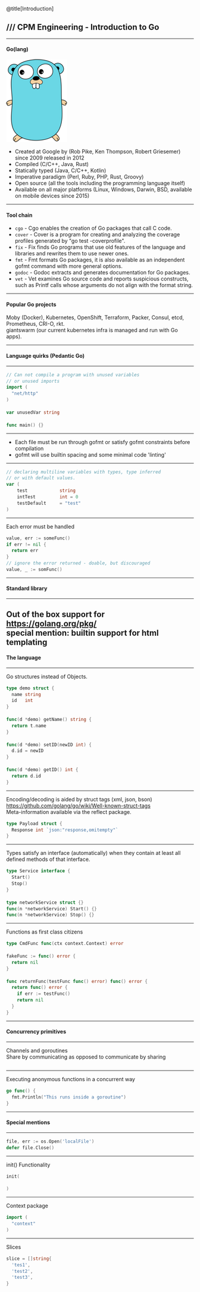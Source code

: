 @title[Introduction]
## /// CPM Engineering - Introduction to Go
---

#### Go(lang)

![alt text](./assets/gopher.png "Gopher")

* Created at Google by (Rob Pike, Ken Thompson, Robert Griesemer) since 2009
released in 2012
* Compiled (C/C++, Java, Rust)
* Statically typed (Java, C/C++, Kotlin)
* Imperative paradigm (Perl, Ruby, PHP, Rust, Groovy)
* Open source (all the tools including the programming language itself)
* Available on all major platforms (Linux, Windows, Darwin, BSD, available on
  mobile devices since 2015)

---
#### Tool chain  

* `cgo` - Cgo enables the creation of Go packages that call C code.  
* `cover` - Cover is a program for creating and analyzing the coverage profiles generated by "go test -coverprofile".  
* `fix` - Fix finds Go programs that use old features of the language and libraries and rewrites them to use newer ones.  
* `fmt` - Fmt formats Go packages, it is also available as an independent gofmt command with more general options.  
* `godoc` - Godoc extracts and generates documentation for Go packages.  
* `vet` - Vet examines Go source code and reports suspicious constructs, such as Printf calls whose arguments do not align with the format string.  
---
#### Popular Go projects
Moby (Docker), Kubernetes, OpenShift, Terraform, Packer, Consul, etcd, Prometheus, CRI-O, rkt.  
giantswarm (our current kubernetes infra is managed and run with Go apps).

---
#### Language quirks (Pedantic Go)
---
```go
// Can not compile a program with unused variables
// or unused imports
import (
  "net/http"
)

var unusedVar string

func main() {}
```
---
* Each file must be run through gofmt or satisfy gofmt constraints before
compilation
* gofmt will use builtin spacing and some minimal code 'linting'
---
```go
// declaring multiline variables with types, type inferred
// or with default values.
var (
	test            string
	intTest         int = 0
	testDefault     = "test"
)
```
---
Each error must be handled
```go
value, err := someFunc()
if err != nil {
  return err
}
// ignore the error returned - doable, but discouraged
value, _ := somFunc()
```
---
#### Standard library
---
Out of the box support for  
https://golang.org/pkg/   
special mention: builtin support for html templating  
---
#### The language
---
Go structures instead of Objects.

```go
type demo struct {
  name string
  id   int
}

func(d *demo) getName() string {
  return t.name
}

func(d *demo) setID(newID int) {
  d.id = newID
}

func(d *demo) getID() int {
  return d.id
}
```
---
Encoding/decoding is aided by struct tags (xml, json, bson)  
https://github.com/golang/go/wiki/Well-known-struct-tags  
Meta-information available via the reflect package.

```go
type Payload struct {
  Response int `json:"response,omitempty"`
}
```
---
Types satisfy an interface (automatically) when they contain
at least all defined methods of that interface.
```Go
type Service interface {
  Start()
  Stop()
}

type networkService struct {}
func(n *networkService) Start() {}
func(n *networkService) Stop() {}
```
---
Functions as first class citizens  

```go
type CmdFunc func(ctx context.Context) error

fakeFunc := func() error {
  return nil
}

func returnFunc(testFunc func() error) func() error {
  return func() error {
    if err := testFunc()
    return nil
  }
}
```
---
#### Concurrency primitives
---
Channels and goroutines  
Share by communicating as opposed to communicate by sharing
```go

```
---
Executing anonymous functions in a concurrent way
```go
go func() {
  fmt.Println("This runs inside a goroutine")
}

```
---
#### Special mentions
---
```go
file, err := os.Open('localFile')
defer file.Close()
```
---
init() Functionality
```go
init(

)
```
---
Context package
```go
import (
  "context"
)
```
---
Slices  
```go
slice = []string{
  'tes1',
  'test2',
  'test3',
}
```
